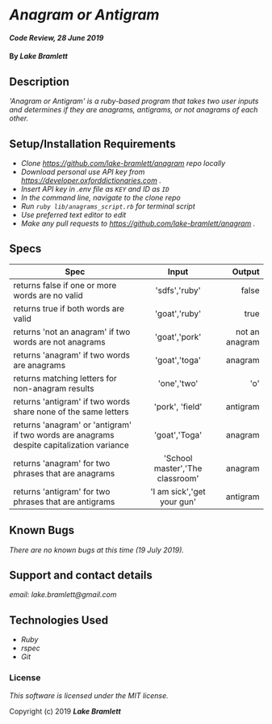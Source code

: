 # _Anagram or Antigram_

#### _Code Review, 28 June 2019_

#### By _**Lake Bramlett**_

## Description

_'Anagram or Antigram' is a ruby-based program that takes two user inputs and determines if they are anagrams, antigrams, or not anagrams of each other._

## Setup/Installation Requirements

* _Clone https://github.com/lake-bramlett/anagram repo locally_
* _Download personal use API key from https://developer.oxforddictionaries.com ._
* _Insert API key in .env file as `KEY` and ID as `ID`_
* _In the command line, navigate to the clone repo_
* _Run `ruby lib/anagrams_script.rb` for terminal script_
* _Use preferred text editor to edit_
* _Make any pull requests to https://github.com/lake-bramlett/anagram ._

## Specs
|Spec|Input|Output|
|---- |:---:|----:|
| returns false if one or more words are no valid | 'sdfs','ruby' | false |
| returns true if both words are valid | 'goat','ruby' | true |
| returns 'not an anagram' if two words are not anagrams | 'goat','pork'| not an anagram |
| returns 'anagram' if two words are anagrams | 'goat','toga' | anagram |
| returns matching letters for non-anagram results | 'one','two' | 'o' |
| returns 'antigram' if two words share none of the same letters | 'pork', 'field' | antigram |
| returns 'anagram' or 'antigram' if two words are anagrams despite capitalization variance | 'goat','Toga' | anagram |
| returns 'anagram' for two phrases that are anagrams |'School master','The classroom'  | anagram |
| returns 'antigram' for two phrases that are antigrams | 'I am sick','get your gun' | antigram |

  ## Known Bugs

  _There are no known bugs at this time (19 July 2019)._

  ## Support and contact details

  _email: lake.bramlett@gmail.com_

  ## Technologies Used


  * _Ruby_
  * _rspec_
  * _Git_


  ### License

  *This software is licensed under the MIT license.*

  Copyright (c) 2019 **_Lake Bramlett_**
